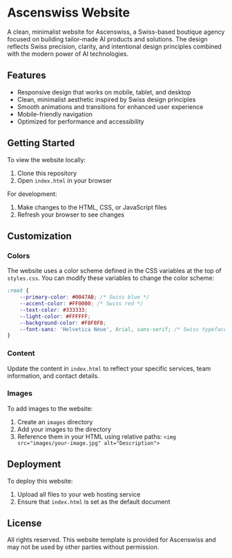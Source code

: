 # Ascenswiss Website

A clean, minimalist website for Ascenswiss, a Swiss-based boutique agency focused on building tailor-made AI products and solutions. The design reflects Swiss precision, clarity, and intentional design principles combined with the modern power of AI technologies.

## Features

- Responsive design that works on mobile, tablet, and desktop
- Clean, minimalist aesthetic inspired by Swiss design principles
- Smooth animations and transitions for enhanced user experience
- Mobile-friendly navigation
- Optimized for performance and accessibility

## Getting Started

To view the website locally:

1. Clone this repository
2. Open `index.html` in your browser

For development:

1. Make changes to the HTML, CSS, or JavaScript files
2. Refresh your browser to see changes

## Customization

### Colors

The website uses a color scheme defined in the CSS variables at the top of `styles.css`. You can modify these variables to change the color scheme:

```css
:root {
    --primary-color: #0047AB; /* Swiss blue */
    --accent-color: #FF0000; /* Swiss red */
    --text-color: #333333;
    --light-color: #FFFFFF;
    --background-color: #F8F8F8;
    --font-sans: 'Helvetica Neue', Arial, sans-serif; /* Swiss typeface */
}
```

### Content

Update the content in `index.html` to reflect your specific services, team information, and contact details.

### Images

To add images to the website:

1. Create an `images` directory
2. Add your images to the directory
3. Reference them in your HTML using relative paths: `<img src="images/your-image.jpg" alt="Description">`

## Deployment

To deploy this website:

1. Upload all files to your web hosting service
2. Ensure that `index.html` is set as the default document

## License

All rights reserved. This website template is provided for Ascenswiss and may not be used by other parties without permission. 